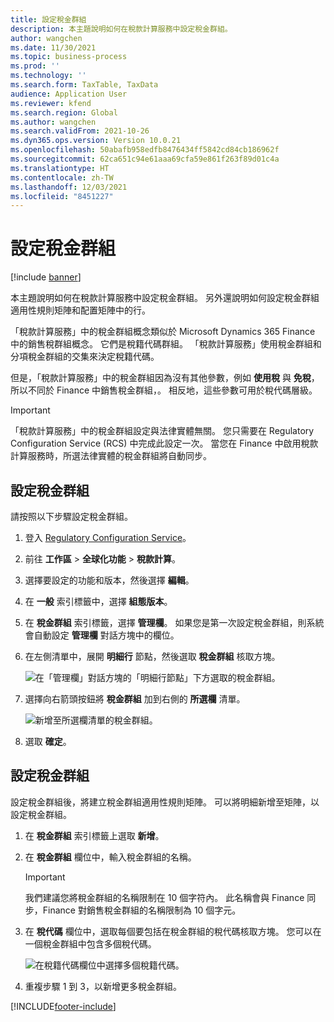 ```yaml
---
title: 設定稅金群組
description: 本主題說明如何在稅款計算服務中設定稅金群組。
author: wangchen
ms.date: 11/30/2021
ms.topic: business-process
ms.prod: ''
ms.technology: ''
ms.search.form: TaxTable, TaxData
audience: Application User
ms.reviewer: kfend
ms.search.region: Global
ms.author: wangchen
ms.search.validFrom: 2021-10-26
ms.dyn365.ops.version: Version 10.0.21
ms.openlocfilehash: 50abafb958edfb8476434ff5842cd84cb186962f
ms.sourcegitcommit: 62ca651c94e61aaa69cfa59e861f263f89d01c4a
ms.translationtype: HT
ms.contentlocale: zh-TW
ms.lasthandoff: 12/03/2021
ms.locfileid: "8451227"
---
```

# <a name="set-up-tax-groups"></a>設定稅金群組

[!include [banner](../includes/banner.md)]

本主題說明如何在稅款計算服務中設定稅金群組。 另外還說明如何設定稅金群組適用性規則矩陣和配置矩陣中的行。

「稅款計算服務」中的稅金群組概念類似於 Microsoft Dynamics 365 Finance 中的銷售稅群組概念。 它們是稅籍代碼群組。 「稅款計算服務」使用稅金群組和分項稅金群組的交集來決定稅籍代碼。

但是，「稅款計算服務」中的稅金群組因為沒有其他參數，例如 **使用稅** 與 **免稅**，所以不同於 Finance 中銷售稅金群組，。 相反地，這些參數可用於稅代碼層級。

> [!IMPORTANT]
> 「稅款計算服務」中的稅金群組設定與法律實體無關。 您只需要在 Regulatory Configuration Service (RCS) 中完成此設定一次。 當您在 Finance 中啟用稅款計算服務時，所選法律實體的稅金群組將自動同步。

## <a name="set-up-a-tax-group"></a>設定稅金群組

請按照以下步驟設定稅金群組。

1. 登入 [Regulatory Configuration Service](https://marketing.configure.global.dynamics.com/)。
2. 前往 **工作區** \> **全球化功能** \> **稅款計算**。
3. 選擇要設定的功能和版本，然後選擇 **編輯**。
4. 在 **一般** 索引標籤中，選擇 **組態版本**。
5. 在 **稅金群組** 索引標籤，選擇 **管理欄**。 如果您是第一次設定稅金群組，則系統會自動設定 **管理欄** 對話方塊中的欄位。
6. 在左側清單中，展開 **明細行** 節點，然後選取 **稅金群組** 核取方塊。

    ![在「管理欄」對話方塊的「明細行節點」下方選取的稅金群組。](media/select-tax-group.png)

7. 選擇向右箭頭按鈕將 **稅金群組** 加到右側的 **所選欄** 清單。

    ![新增至所選欄清單的稅金群組。](media/add-tax-group.png)

8. 選取 **確定**。

## <a name="configure-a-tax-group"></a>設定稅金群組

設定稅金群組後，將建立稅金群組適用性規則矩陣。 可以將明細新增至矩陣，以設定稅金群組。

1. 在 **稅金群組** 索引標籤上選取 **新增**。
2. 在 **稅金群組** 欄位中，輸入稅金群組的名稱。

    > [!IMPORTANT]
    > 我們建議您將稅金群組的名稱限制在 10 個字符內。 此名稱會與 Finance 同步，Finance 對銷售稅金群組的名稱限制為 10 個字元。

3. 在 **稅代碼** 欄位中，選取每個要包括在稅金群組的稅代碼核取方塊。 您可以在一個稅金群組中包含多個稅代碼。

    ![在稅籍代碼欄位中選擇多個稅籍代碼。](media/multiple-tax-codes-selection.png)

4. 重複步驟 1 到 3，以新增更多稅金群組。

[!INCLUDE[footer-include](../../includes/footer-banner.md)]
